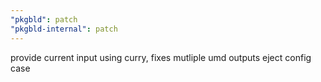 ```yaml
---
"pkgbld": patch
"pkgbld-internal": patch
---
```


provide current input using curry, fixes mutliple umd outputs eject config case
